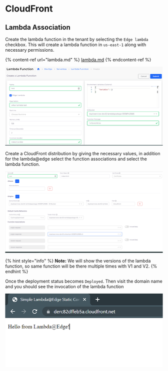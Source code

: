 # CloudFront

## Lambda Association

Create the lambda function in the tenant by selecting the `Edge lambda` checkbox. This will create a lambda function in `us-east-1` along with necessary permissions.&#x20;

{% content-ref url="lambda.md" %}
[lambda.md](lambda.md)
{% endcontent-ref %}

![](<../../.gitbook/assets/create-lambda-functions.png>)

Create a CloudFront distribution by giving the necessary values, in addition for the lambda@edge select the function associations and select the lambda function.

![](<../../.gitbook/assets/serverless-lamda-setup.png>)

{% hint style="info" %}
**Note:** We will show the versions of the lambda function, so same function will be there multiple times with V1 and V2.
{% endhint %}

Once the deployment status becomes `Deployed`. Then visit the domain name and you should see the invocation of the lambda function

![](<../../.gitbook/assets/lambda-functions-deployement-preview.png>)
